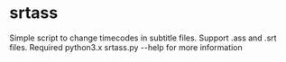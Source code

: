 # srtass
Simple script to change timecodes in subtitle files. Support .ass and .srt files. 
Required python3.x
srtass.py --help for more information

